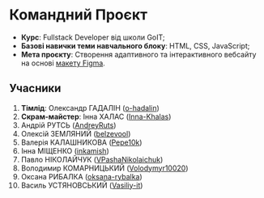 # Командний Проєкт  

- **Курс**: Fullstack Developer від школи GoIT;  
- **Базові навички теми навчального блоку**: HTML, CSS, JavaScript;  
- **Мета проєкту**: Створення адаптивного та інтерактивного вебсайту на основі [макету Figma](https://www.figma.com/design/R2BT8YRm3yXvkhO5CFxuGU/Portfolio-2.0?node-id=0-1&node-type=canvas&t=IbGrpjZN9Mis9WzZ-0).  

## Учасники  

1. **Тімлід**: Олександр ГАДАЛІН ([o-hadalin](https://github.com/o-hadalin))  
2. **Скрам-майстер**: Інна ХАЛАС ([Inna-Khalas](https://github.com/Inna-Khalas))  
3. Андрій РУТСЬ ([AndreyRuts](https://github.com/AndreyRuts))  
4. Олексій ЗЕМЛЯНИЙ ([belzevool](https://github.com/belzevool))  
5. Валерія КАЛАШНИКОВА ([Pepe10k](https://github.com/Pepe10k))  
6. Інна МІЩЕНКО ([inkamish](https://github.com/inkamish))  
7. Павло НІКОЛАЙЧУК ([VPashaNikolaichuk](https://github.com/VPashaNikolaichuk))  
8. Володимир КОМАРНИЦЬКИЙ ([Volodymyr10020](https://github.com/Volodymyr10020))  
9. Оксана РИБАЛКА ([oksana-rybalka](https://github.com/oksana-rybalka))  
10. Василь УСТЯНОВСЬКИЙ ([Vasiliy-it](https://github.com/Vasiliy-it))  
